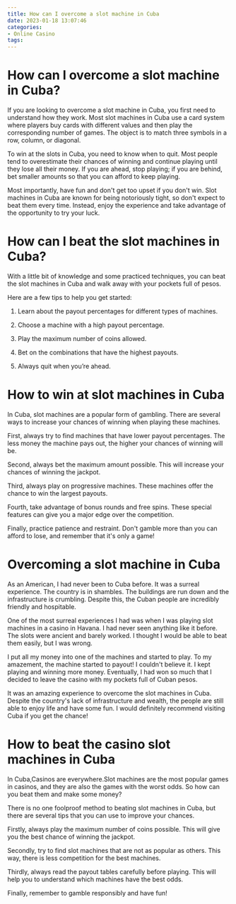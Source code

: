 ```yaml
---
title: How can I overcome a slot machine in Cuba
date: 2023-01-18 13:07:46
categories:
- Online Casino
tags:
---
```



#  How can I overcome a slot machine in Cuba?

If you are looking to overcome a slot machine in Cuba, you first need to understand how they work. Most slot machines in Cuba use a card system where players buy cards with different values and then play the corresponding number of games. The object is to match three symbols in a row, column, or diagonal.

To win at the slots in Cuba, you need to know when to quit. Most people tend to overestimate their chances of winning and continue playing until they lose all their money. If you are ahead, stop playing; if you are behind, bet smaller amounts so that you can afford to keep playing.

Most importantly, have fun and don't get too upset if you don't win. Slot machines in Cuba are known for being notoriously tight, so don't expect to beat them every time. Instead, enjoy the experience and take advantage of the opportunity to try your luck.

#  How can I beat the slot machines in Cuba?

With a little bit of knowledge and some practiced techniques, you can beat the slot machines in Cuba and walk away with your pockets full of pesos.

Here are a few tips to help you get started:

1. Learn about the payout percentages for different types of machines.

2. Choose a machine with a high payout percentage.

3. Play the maximum number of coins allowed.

4. Bet on the combinations that have the highest payouts.

5. Always quit when you’re ahead.

#  How to win at slot machines in Cuba

In Cuba, slot machines are a popular form of gambling. There are several ways to increase your chances of winning when playing these machines.

First, always try to find machines that have lower payout percentages. The less money the machine pays out, the higher your chances of winning will be.

Second, always bet the maximum amount possible. This will increase your chances of winning the jackpot.

Third, always play on progressive machines. These machines offer the chance to win the largest payouts.

Fourth, take advantage of bonus rounds and free spins. These special features can give you a major edge over the competition.

Finally, practice patience and restraint. Don't gamble more than you can afford to lose, and remember that it's only a game!

#  Overcoming a slot machine in Cuba

As an American, I had never been to Cuba before. It was a surreal experience. The country is in shambles. The buildings are run down and the infrastructure is crumbling. Despite this, the Cuban people are incredibly friendly and hospitable.

One of the most surreal experiences I had was when I was playing slot machines in a casino in Havana. I had never seen anything like it before. The slots were ancient and barely worked. I thought I would be able to beat them easily, but I was wrong.

I put all my money into one of the machines and started to play. To my amazement, the machine started to payout! I couldn't believe it. I kept playing and winning more money. Eventually, I had won so much that I decided to leave the casino with my pockets full of Cuban pesos.

It was an amazing experience to overcome the slot machines in Cuba. Despite the country's lack of infrastructure and wealth, the people are still able to enjoy life and have some fun. I would definitely recommend visiting Cuba if you get the chance!

#  How to beat the casino slot machines in Cuba

In Cuba,Casinos are everywhere.Slot machines are the most popular games in casinos, and they are also the games with the worst odds. So how can you beat them and make some money?

There is no one foolproof method to beating slot machines in Cuba, but there are several tips that you can use to improve your chances.

 Firstly, always play the maximum number of coins possible. This will give you the best chance of winning the jackpot.

Secondly, try to find slot machines that are not as popular as others. This way, there is less competition for the best machines.

Thirdly, always read the payout tables carefully before playing. This will help you to understand which machines have the best odds.

Finally, remember to gamble responsibly and have fun!